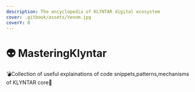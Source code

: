 ```yaml
---
description: The encyclopedia of KLYNTAR digital ecosystem
cover: .gitbook/assets/Venom.jpg
coverY: 0
---
```


# 👽 MasteringKlyntar

💣Collection of useful explainations of code snippets,patterns,mechanisms of KLYNTAR core🧨
